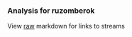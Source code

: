 ### Analysis for ruzomberok
View [raw](https://raw.githubusercontent.com/microprediction/chess/main/analysis/ruzomberok/chess_rapid/locations.json) markdown for links to streams